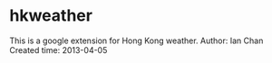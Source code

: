 hkweather
=========
This is a google extension for Hong Kong weather. 
Author: Ian Chan
Created time: 2013-04-05
